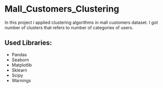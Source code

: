 # Mall_Customers_Clustering
In this project i applied clustering algorithms in mall customers dataset. I got number of clusters that refers to number of categories of users.
## Used Libraries:
- Pandas
- Seaborn
- Matplotlib
- Sklearn
- Scipy
- Warnings
